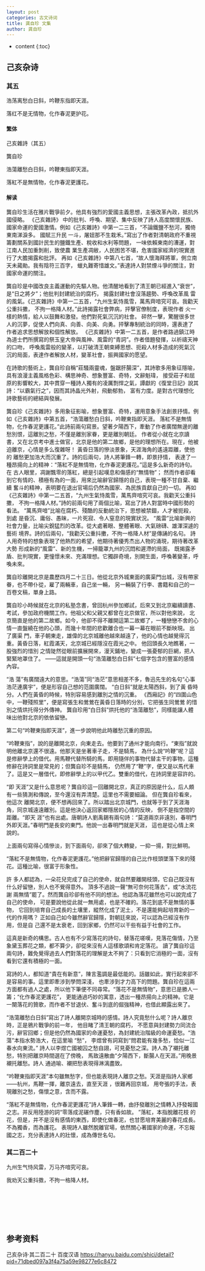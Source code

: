 ```yaml
---
layout: post
categories: 古文诗词
title: 龚自珍 文集
author: 龚自珍
---
```

* content
{:toc}
  
## 己亥杂诗

### 其五      

浩荡离愁白日斜，吟鞭东指即天涯。

落红不是无情物，化作春泥更护花。

#### 繁体

己亥雜詩（其五）

龔自珍        

浩蕩離愁白日斜，吟鞭東指即天涯。

落紅不是無情物，化作春泥更護花。

#### 解读

龔自珍生活在雅片戰爭前夕。他具有強烈的愛國主義思想，主張改革內政，抵抗外國侵略。
《己亥雜詩》 中的批判、呼喚、期望、集中反映了詩人高度關懷民族、國家命運的愛國激情。例如《己亥雜詩》中第一二三首，“不論鐵鹽不愁河，獨倚東南涕淚多。
國賦三升民 一斗，屠妞那不生栽禾。”寫出了作者對清朝政府不重視籌劃關系到國計民生的鹽鐵生產、稅收和水利等問題，
一味依賴東南的漕運，對江南人民加重剝削，致使農 業生產凋敝，人民困苦不堪，危害國家經濟的現實進行了大膽揭露和批評。
再如《己亥雜詩》中第八七首，“故人懷海拜將軍，側立南天未蕆勛。我有陰符三百字， 蠟丸難寄惜雄文。”表達詩人對禁煙斗爭的關注，對國家命運的關注。

龔自珍是中國改良主義運動的先驅人物。他清醒地看到了清王朝已經進入“衰世”，是“日之將夕”；他批判封建統治的腐朽，
揭露封建社會沒落趨勢、呼喚改革風 雷的風氣。《己亥雜詩》中第一二五首，“九州生氣恃風雪，萬馬齊喑究可哀。我勸天公重抖擻，
不拘一格降人材。”此詩揭露社會弊病，抨擊官僚制度，表現作者 火一樣的熱情，給人以鼓舞和激發。他們對死氣沉沉的社會。
砰然一擊，驚醒很多世人的沉夢，促使人們向真、向善、向美、向勇。抨擊專制統治的同時，還表達了 作者追求思想解放和個性解放。
《己亥雜詩》中第一二五首，是作者路過鎮江時為道士們所撰寫的祭玉皇大帝與風神、風雷的“青詞”。作者借題發揮，以祈禱天神 的口吻，
呼喚風雷般的變革，以打破清王朝束縛思想、扼殺人材多造成的死氣沉沉的局面，表達作者解放人材，變革社會，振興國家的愿望。

在詩歌的藝術上，龔自珍自稱“莊騷兩靈魂，盤踞肝腸深”，其詩歌多用象征隱喻，具有浪漫主義風格色彩、構思神奇、想象豐富、奇特，文辭魁瑋，
接受莊子和屈 原的影響較大，其中貫穿一種詩人獨有的凌厲剽悍之氣，譚獻的《復堂日記》說其詩：“以霸氣行之”，因而其詩晶光外射，飛動郁勃，
富有力度。是對古代理想化 詩歌藝術的總結與發展。

龔自珍《己亥雜詩》多用象征影喻，想象豐富、奇特，運用意象手法創景抒情。例如《己亥雜詩》中第五首，“浩蕩離愁白日斜，吟鞭東指即天涯。
落紅不是無情 物，化作春泥更護花。”此詩前兩句寫景。望著夕陽西下，牽動了作者廣闊無邊的離愁別恨，這離別之愁，不僅是離別家眷，更是離別朝廷。
作者從小就在北京讀 書，又在北京考中進士做官，北京是他的第二故鄉，是他的理想所在。現在，他被迫離京，心情是多么復雜呀！
黃昏日落的慘淡景象，天涯海角的遙遠距離，使他的 離愁更加浩大而沉重了。詩的后兩句，詩人將筆鋒一轉，即景抒情，
表達了一種昂揚向上的精神：“落紅不是無情物，化作春泥更護花。”這是多么新奇的詩句。在 古人眼里，凋謝飄零的落紅，總是引起嘆息和傷感的“無情物”；
然而作者卻看到它有情的、積極有為的一面，用來比喻辭官歸隱的自己，表現一種不甘自棄、繼續 奮斗的精神，表明要在退出官場后仍然為國家、為民族貢獻自己的一切。
再如《己亥雜詩》中第一二五首，“九州生氣恃風雪，萬馬齊喑究可哀。我勸天公重抖擻， 不拘一格降人材。”詩的前兩句用了兩個比喻，寫出了詩人對當時中國形勢的看法。
“萬馬齊喑”比喻在腐朽、殘酷的反動統治下，思想被禁錮，人才被扼殺，到處 是昏沉、庸俗、愚昧，一片死寂、令人窒息的現實狀況。
“風雷”比喻新興的社會力量，比喻尖銳猛烈的改革。從大處著眼、整體著眼、大氣磅礴、雄渾深遽的藝術 境界。詩的后兩句，“我勸天公重抖擻，不拘一格降人材”是傳誦的名句。
詩人用奇特的想象表現了他熱烈的希望，他期待著優秀杰出人物的涌現，期待著改革大勢 形成新的“風雷”、新的生機，一掃籠罩九州的沉悶和遲滯的局面，
既揭露矛盾、批判現實，更憧憬未來、充滿理想。它獨辟奇境，別開生面，呼喚著變革，呼喚未來。

龔自珍離開北京是農歷四月二十三日。他從北京外城東面的廣渠門出城，沒有帶家眷，也不帶仆從，雇了兩輛車，自己坐一輛，
另一輛裝了行李、書籍和自己的一百卷文稿，單身上路。

龔自珍小時候就在北京的私塾念書，曾回杭州參加鄉試，后來又到北京繼續讀書、考試，參加政府機關工作。他祖父和父親又都曾在北京做官，所以對他來說，
北京簡直是他的第二故鄉。如今，他卻不得不離開這第二故鄉了，一種戀戀不舍的心情一直盤繞在他的心頭，而幾十年間的悲歡離合也一幕一幕在眼前不斷映現。
出了廣渠 門，車子朝東走，雄偉的北京城離他越來越遠了，他的心情也越覺得沉重。黃昏日落，紅霞滿天，北京城已經隱沒在霞光之中。
他回頭長久地瞧著，一股強烈的惜別 之情陡然從眼前擴展開來，漫天鋪地，變成一張憂郁的巨網，把人緊緊地罩住了。
——這就是開頭一句“浩蕩離愁白日斜”七個字包含的豐富的感情內容。

“浩 蕩”有廣闊遠大的意思。“浩蕩”同“浩茫”意思相差不多，魯迅先生的名句“心事浩茫連廣宇”，便是形容自己想的范圍廣闊。
“白日斜”就是太陽西斜，到了黃 昏時分。人們在黃昏的時候，特別容易感到離別之情的沉重。
《西廂記》的“四圍山色中，一鞭殘照里”，便是寫張生和鶯鶯在黃昏日落時的分別，它把張生同鶯鶯 的惜別之情烘托得分外傳神。
龔自珍用“白日斜”烘托他的“浩蕩離愁”，同樣能讓人體味出他對北京的依依留戀。

第二句“吟鞭東指即天涯”，進一步說明他此時離愁沉重的原因。

“吟鞭東指”，說的是離開北京，向東走去。他要到了通州才能向南行。“東指”就說明他離北京還不很遠。他那天是坐著車子走，不是騎馬，
為什么說“吟鞭”呢？這 是修辭學上的借代。用馬鞭代替所騎的馬，即用隨伴的事物代替主干的事物，這種修辭在詩詞里是常見的；但龔自珍不是騎馬，
仍然用了“鞭”字，便又是以馬代車 了。這是又一層借代，即修辭學上的以甲代乙。雙重的借代，在詩詞里是容許的。

“即 天涯”又是什么意思呢？龔自珍這一回離開北京，真正的原因是什么，后人頗有一些猜測和傳說，至今還沒有弄清楚。這里也不需要細論。
但在龔自珍看來，他這次 離開北京，便不想再回來了。所以踏出北京城門，也就等于到了天涯海角，同京城遠遠離別。這是他決心返回家鄉隱居的心情的反映，
倒不是指空間的距離。“即天 涯”也有出處。唐朝詩人劉禹錫有兩句詩：“莫道兩京非遠別，春明門外即天涯。”春明門是長安的東門。他說一出春明門就是天涯，
這也是從心情上來說的。

上面兩句寫得心情慘淡，到下面兩句，卻來了個大轉變，一抑一揚，對比鮮明。

“落紅不是無情物，化作春泥更護花。”他把辭官歸隱的自己比作枝頭墜落下來的殘花。這種比喻，很富于形象性。

許 多人都認為，一朵花兒完成了自己的使命，就自然要離開枝頭，它自己既沒有什么好留戀，別人也不覺得意外。
頂多不過說一聲“無可奈何花落去”，或“水流花謝 兩無情”罷了。然而龔自珍卻有他不同的想法。他認為落花雖然也可以說完成了自己的使命，
可是要說他從此就一無用處，也是不確的。落花到底不是無情的事物， 它回到培育自己成長的土壤里，縱然化成了泥土，不是還能夠起培育新的一代的作用嗎？
正如自己如今雖然辭官歸隱，對朝廷來說，可以認為已經沒有作用，但是自 己還不是太衰老，回到家鄉，仍然可以干些有益于社會的工作。

這真是新奇的構思。古人也有不少寫落花的詩句，替落花嗟嘆，見落花傷情，乃至象黛玉葬花之類，都不算少，卻從來沒有人這樣歌頌和肯定落花。
讀了龔自珍這兩句詩，難免覺得過去人們對落花的理解是太不夠了：只看到它消極的一面，沒有看到它還有積極的一面。

寫詩的人，都知道“貴在有新意”，陳言濫調是最低能的。話雖如此，實行起來卻不是容易的事。這里即牽涉到學問深淺，
也牽涉到才力高下的問題。龔自珍在這兩方面都有過人之處，所以他下筆便不同尋常。“落花不是無情物”，意思已是勝人一籌；“化作春泥更護花”，
更能通過巧妙的寓意，透出一種昂揚向上的精神。它是 一闋落花的贊歌，而作者不甘退伏、奮斗到底的倔強精神，也借此顯露出來了。

“浩蕩離愁白日斜”寫出了詩人離開京城時的感情。詩人究竟愁什么呢？詩人離京時，正是鴉片戰爭的前一年， 他目睹了清王朝的腐朽，
不愿意與封建勢力同流合污，辭官回鄉；但是他仍然為國家的命運憂愁，為封建統治階級的命運憂愁。“浩蕩”本指水勢浩大，在這里喻 “愁”，
李煜曾有詞寫到“問君能有幾多愁，恰似一江春水向東流。” 詩人以李煜亡國被囚之愁自詡，可見憂愁之深。詩人為了襯托離愁，特別把離京時間選在了傍晚，
馬致遠散曲“夕陽西下，斷腸人在天涯。”用晚景襯托離愁。詩人 通過喻、襯把愁表現得淋漓盡致。

“吟鞭東指即天涯”本句雖無愁字，但也能表現詩人離京之愁。天涯是指詩人家鄉——杭州，馬鞭一揮，離京遠去，直至天涯 ，很難再回京城，
用夸張的手法，表現離別之愁，傷懷之意，含而不露。

“落紅不是無情物，化作春泥更護花”詩人筆鋒一轉，由抒發離別之情轉入抒發報國之志。并反用陸游的詞“零落成泥碾作塵，只有香如故。
”落紅，本指脫離花枝 的花，但是，并不是沒有感情的東西，即使化做春泥，也甘愿培育美麗的春花成長。不為獨香，而為護花。
表現詩人雖然脫離官場，依然關心著國家的命運，不忘報 國之志，充分表達詩人的壯懷，成為傳世名句。

### 其二百二十

九州生气恃风雷，万马齐喑究可哀。

我劝天公重抖擞，不拘一格降人材。 




<br/><br/><br/><br/><br/>
## 参考资料

己亥杂诗·其二百二十 百度汉语 <https://hanyu.baidu.com/shici/detail?pid=71dbed097a3f4a75a59e98277e6c8472>

